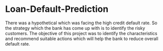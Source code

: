 # Loan-Default-Prediction
There was a hypothetical which was facing the high credit default rate. So the strategy which the bank has come up with is to identify the risky customers. The objective of this project was to identify the characteristics and recommend suitable actions which will help the bank to reduce overall default rate.
